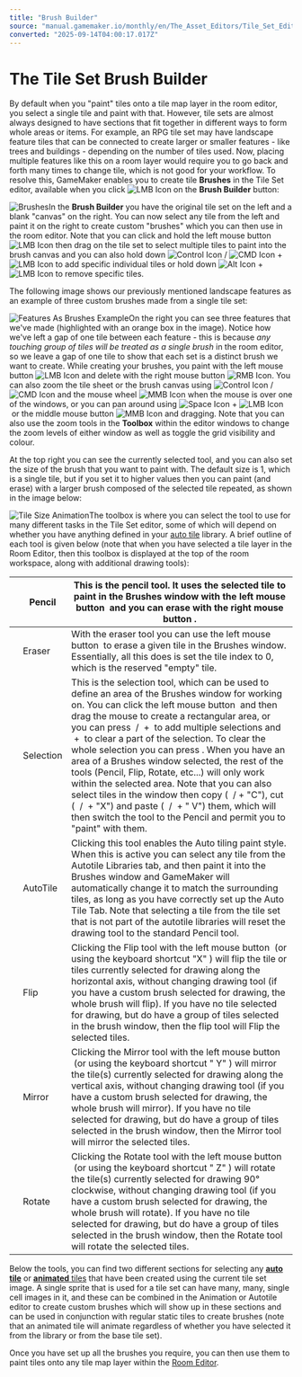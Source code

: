 ```yaml
---
title: "Brush Builder"
source: "manual.gamemaker.io/monthly/en/The_Asset_Editors/Tile_Set_Editors/Brush_Builder.htm"
converted: "2025-09-14T04:00:17.017Z"
---
```


# The Tile Set Brush Builder

By default when you "paint" tiles onto a tile map layer in the room editor, you select a single tile and paint with that. However, tile sets are almost always designed to have sections that fit together in different ways to form whole areas or items. For example, an RPG tile set may have landscape feature tiles that can be connected to create larger or smaller features - like trees and buildings - depending on the number of tiles used. Now, placing multiple features like this on a room layer would require you to go back and forth many times to change tile, which is not good for your workflow. To resolve this, GameMaker enables you to create tile **Brushes** in the Tile Set editor, available when you click ![LMB Icon](../../assets/Images/Icons/Icon_LMB.png) on the **Brush Builder** button:

![Brushes](../../assets/Images/Asset_Editors/Editor_Tilesets_Brushes.png)In the **Brush Builder** you have the original tile set on the left and a blank "canvas" on the right. You can now select any tile from the left and paint it on the right to create custom "brushes" which you can then use in the room editor. Note that you can click and hold the left mouse button ![LMB Icon](../../assets/Images/Icons/Icon_LMB.png) then drag on the tile set to select multiple tiles to paint into the brush canvas and you can also hold down ![Control Icon](../../assets/Images/Icons/Icon_Ctrl.png) / ![CMD Icon](../../assets/Images/Icons/Icon_Cmd.png) + ![LMB Icon](../../assets/Images/Icons/Icon_LMB.png) to add specific individual tiles or hold down ![Alt Icon](../../assets/Images/Icons/Icon_Alt.png) + ![LMB Icon](../../assets/Images/Icons/Icon_LMB.png) to remove specific tiles.

The following image shows our previously mentioned landscape features as an example of three custom brushes made from a single tile set:

![Features As Brushes Example](../../assets/Images/Asset_Editors/Editor_Tilesets_FeaturesBrushes.png)On the right you can see three features that we've made (highlighted with an orange box in the image). Notice how we've left a gap of one tile between each feature - this is because _any touching group of tiles will be treated as a single brush_ in the room editor, so we leave a gap of one tile to show that each set is a distinct brush we want to create. While creating your brushes, you paint with the left mouse button ![LMB Icon](../../assets/Images/Icons/Icon_LMB.png) and delete with the right mouse button ![RMB Icon](../../assets/Images/Icons/Icon_RMB.png). You can also zoom the tile sheet or the brush canvas using ![Control Icon](../../assets/Images/Icons/Icon_Ctrl.png) / ![CMD Icon](../../assets/Images/Icons/Icon_Cmd.png) and the mouse wheel ![MMB Icon](../../assets/Images/Icons/Icon_MMB.png) when the mouse is over one of the windows, or you can pan around using ![Space Icon](../../assets/Images/Icons/Icon_Space.png) + ![LMB Icon](../../assets/Images/Icons/Icon_LMB.png) or the middle mouse button ![MMB Icon](../../assets/Images/Icons/Icon_MMB.png) and dragging. Note that you can also use the zoom tools in the **Toolbox** within the editor windows to change the zoom levels of either window as well as toggle the grid visibility and colour.

At the top right you can see the currently selected tool, and you can also set the size of the brush that you want to paint with. The default size is 1, which is a single tile, but if you set it to higher values then you can paint (and erase) with a larger brush composed of the selected tile repeated, as shown in the image below:

![Tile Size Animation](../../assets/Images/Asset_Editors/Editor_Tilesets_Tile_Size.gif)The toolbox is where you can select the tool to use for many different tasks in the Tile Set editor, some of which will depend on whether you have anything defined in your [auto tile](Auto_Tiles.md) library. A brief outline of each tool is given below (note that when you have selected a tile layer in the Room Editor, then this toolbox is displayed at the top of the room workspace, along with additional drawing tools):

|  | Pencil | This is the pencil tool. It uses the selected tile to paint in the Brushes window with the left mouse button  and you can erase with the right mouse button . |
| --- | --- | --- |
|  | Eraser | With the eraser tool you can use the left mouse button  to erase a given tile in the Brushes window. Essentially, all this does is set the tile index to 0, which is the reserved "empty" tile. |
|  | Selection | This is the selection tool, which can be used to define an area of the Brushes window for working on. You can click the left mouse button  and then drag the mouse to create a rectangular area, or you can press  /  +  to add multiple selections and  +  to clear a part of the selection. To clear the whole selection you can press . When you have an area of a Brushes window selected, the rest of the tools (Pencil, Flip, Rotate, etc...) will only work within the selected area. Note that you can also select tiles in the window then copy (  / + "C"), cut (  /  + "X") and paste (  /  + " V") them, which will then switch the tool to the Pencil and permit you to "paint" with them. |
|  | AutoTile | Clicking this tool enables the Auto tiling paint style. When this is active you can select any tile from the Autotile Libraries tab, and then paint it into the Brushes window and GameMaker will automatically change it to match the surrounding tiles, as long as you have correctly set up the Auto Tile Tab. Note that selecting a tile from the tile set that is not part of the autotile libraries will reset the drawing tool to the standard Pencil tool. |
|  | Flip | Clicking the Flip tool with the left mouse button  (or using the keyboard shortcut "X" ) will flip the tile or tiles currently selected for drawing along the horizontal axis, without changing drawing tool (if you have a custom brush selected for drawing, the whole brush will flip). If you have no tile selected for drawing, but do have a group of tiles selected in the brush window, then the flip tool will Flip the selected tiles. |
|  | Mirror | Clicking the Mirror tool with the left mouse button  (or using the keyboard shortcut " Y" ) will mirror the tile(s) currently selected for drawing along the vertical axis, without changing drawing tool (if you have a custom brush selected for drawing, the whole brush will mirror). If you have no tile selected for drawing, but do have a group of tiles selected in the brush window, then the Mirror tool will mirror the selected tiles. |
|  | Rotate | Clicking the Rotate tool with the left mouse button  (or using the keyboard shortcut " Z" ) will rotate the tile(s) currently selected for drawing 90° clockwise, without changing drawing tool (if you have a custom brush selected for drawing, the whole brush will rotate). If you have no tile selected for drawing, but do have a group of tiles selected in the brush window, then the Rotate tool will rotate the selected tiles. |

Below the tools, you can find two different sections for selecting any [**auto tile**](Auto_Tiles.md) or [**animated** tiles](Animated_Tiles.md) that have been created using the current tile set image. A single sprite that is used for a tile set can have many, many, single cell images in it, and these can be combined in the Animation or Autotile editor to create custom brushes which will show up in these sections and can be used in conjunction with regular static tiles to create brushes (note that an animated tile will animate regardless of whether you have selected it from the library or from the base tile set).

Once you have set up all the brushes you require, you can then use them to paint tiles onto any tile map layer within the [Room Editor](../Rooms.md).